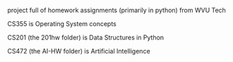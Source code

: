 project full of homework assignments (primarily in python) from WVU Tech

CS355 is Operating System concepts

CS201 (the 201hw folder) is Data Structures in Python

CS472 (the AI-HW folder) is Artificial Intelligence
